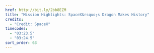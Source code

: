 ```yaml
---
href: http://bit.ly/2bb8EZM
title: "Mission Highlights: SpaceX&rsquo;s Dragon Makes History"
credits:
  - "Credit: SpaceX"
timecodes:
  - "03:23.5"
  - "03:24.5"
sort_order: 63
---
```

